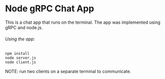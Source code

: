 # Node gRPC Chat App

This is a chat app that runs on the terminal. The app was implemented using gRPC and node.js.

###### Using the app:

```
npm install
node server.js
node client.js
```

NOTE: run two clients on a separate terminal to communicate.
